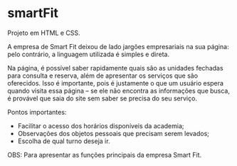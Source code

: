 # smartFit
Projeto em HTML e CSS.

A empresa de Smart Fit deixou de lado jargões empresariais na sua página: pelo contrário, a linguagem utilizada é simples e direta.

Na página, é possível saber rapidamente quais são as unidades fechadas para consulta e reserva, além de apresentar os serviços que são oferecidos. Isso é importante, pois é justamente o que um usuário espera quando visita essa página – se ele não encontra as informações que busca, é provável que saia do site sem saber se precisa do seu serviço.

Pontos importantes:
  - Facilitar o acesso dos horários disponíveis da academia;
  - Observações dos objetos pessoais que precisam serem levados;
  - Escolha de qual turno deseja ir.

OBS: Para apresentar as funções principais da empresa Smart Fit.
